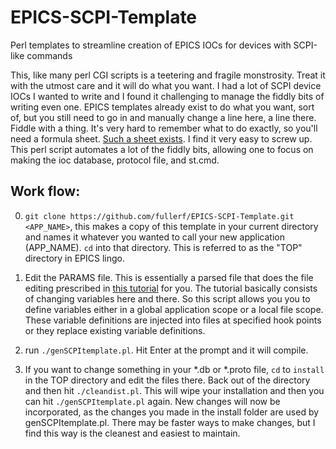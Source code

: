 # EPICS-SCPI-Template
Perl templates to streamline creation of EPICS IOCs for devices with SCPI-like commands

This, like many perl CGI scripts is a teetering and fragile monstrosity.  Treat it with the utmost care and it will do what you want.  I had a lot of SCPI device IOCs I wanted to write and I found it challenging to manage the fiddly bits of writing even one.  EPICS templates already exist to do what you want, sort of, but you still need to go in and manually change a line here, a line there.  Fiddle with a thing.  It's very hard to remember what to do exactly, so you'll need a formula sheet.  [Such a sheet exists](http://www.aps.anl.gov/epics/modules/soft/asyn/R4-24/HowToDoSerial/HowToDoSerial_StreamDevice.html).  I find it very easy to screw up.  This perl script automates a lot of the fiddly bits, allowing one to focus on making the ioc database, protocol file, and st.cmd.

## Work flow:

0. `git clone https://github.com/fullerf/EPICS-SCPI-Template.git <APP_NAME>`, this makes a copy of this template in your current directory and names it whatever you wanted to call your new application (APP_NAME).  `cd` into that directory.  This is referred to as the "TOP" directory in EPICS lingo.

1. Edit the PARAMS file.  This is essentially a parsed file that does the file editing prescribed in [this tutorial](http://www.aps.anl.gov/epics/modules/soft/asyn/R4-24/HowToDoSerial/HowToDoSerial_StreamDevice.html) for you.  The tutorial basically consists of changing variables here and there.  So this script allows you you to define variables either in a global application scope or a local file scope.  These variable definitions are injected into files at specified hook points or they replace existing variable definitions.

2. run `./genSCPItemplate.pl`.  Hit Enter at the prompt and it will compile.

3. If you want to change something in your *.db or *.proto file, `cd` to `install` in the TOP directory and edit the files there.  Back out of the directory and then hit `./cleandist.pl`.  This will wipe your installation and then you can hit `./genSCPItemplate.pl` again.  New changes will now be incorporated, as the changes you made in the install folder are used by genSCPItemplate.pl.  There may be faster ways to make changes, but I find this way is the cleanest and easiest to maintain.
